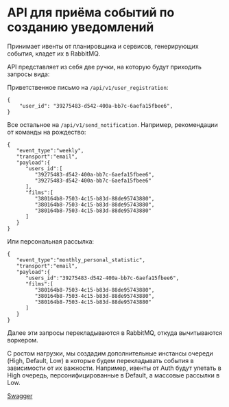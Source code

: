 # API для приёма событий по созданию уведомлений 

Принимает ивенты от планировщика и сервисов, генерирующих события, кладет их в RabbitMQ.

API представляет из себя две ручки, на которую будут приходить запросы вида:

Приветственное письмо на `/api/v1/user_registration`:
```
{
    "user_id": "39275483-d542-400a-bb7c-6aefa15fbee6",
}
```

Все остальное на `/api/v1/send_notification`. Например, рекомендации от команды на рождество:
```
{
   "event_type":"weekly",
   "transport":"email",
   "payload":{
      "users_id":[
         "39275483-d542-400a-bb7c-6aefa15fbee6",
         "39275483-d542-400a-bb7c-6aefa15fbee6"
      ],
      "films":[
         "380164b8-7503-4c15-b83d-88de95743880",
         "380164b8-7503-4c15-b83d-88de95743880",
         "380164b8-7503-4c15-b83d-88de95743880"
      ]
   }
}
```

Или персональная рассылка:
```
{
   "event_type":"monthly_personal_statistic",
   "transport":"email",
   "payload":{
      "users_id":"39275483-d542-400a-bb7c-6aefa15fbee6",
      "films":[
         "380164b8-7503-4c15-b83d-88de95743880",
         "380164b8-7503-4c15-b83d-88de95743880",
         "380164b8-7503-4c15-b83d-88de95743880"
      ]
   }
}
```

Далее эти запросы перекладываются в RabbitMQ, откуда вычитываются воркером.

С ростом нагрузки, мы создадим дополнительные инстансы очереди (High, Default, Low) в которые будем перекладывать 
события в зависимости от их важности. Например, ивенты от Auth будут улетать в High очередь, персонифицированные 
в Default, а массовые рассылки в Low.

[Swagger](http://127.0.0.1:8001/docs)